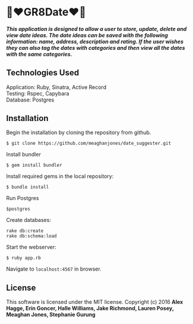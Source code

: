 # :two_women_holding_hands::heart:GR8Date:heart::two_men_holding_hands:

##### This application is  designed to allow a user to store, update, delete and view date ideas. The date ideas can be saved with the following information: name, address, description and rating. If the user wishes they can also tag the dates with categories and then view all the dates with the same categories.

## Technologies Used

Application: Ruby, Sinatra, Active Record<br>
Testing: Rspec, Capybara<br>
Database: Postgres

Installation
------------
Begin the installation by cloning the repository from github.
```
$ git clone https://github.com/meaghanjones/date_suggester.git
```
Install bundler
```
$ gem install bundler
```

Install required gems in the local repository:
```
$ bundle install
```
Run Postgres
```
$postgres
```
Create databases:
```
rake db:create
rake db:schema:load
```

Start the webserver:
```
$ ruby app.rb
```

Navigate to `localhost:4567` in browser.

License
-------
This software is licensed under the MIT license.
Copyright (c) 2016 **Alex Hagge, Erin Goncer, Halle Williams, Jake Richmond, Lauren Posey, Meaghan Jones, Stephanie Gurung**
